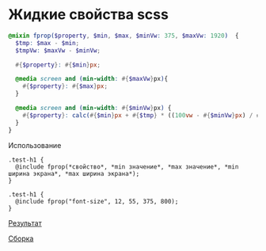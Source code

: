 Жидкие свойства scss
========================

```scss
@mixin fprop($property, $min, $max, $minVw: 375, $maxVw: 1920)  {
  $tmp: $max - $min;
  $tmpVw: $maxVw - $minVw;

  #{$property}: #{$min}px;

  @media screen and (min-width: #{$maxVw}px){
    #{$property}: #{$max}px;
  }

  @media screen and (min-width: #{$minVw}px) {
    #{$property}: calc(#{$min}px + #{$tmp} * ((100vw - #{$minVw}px) / #{$tmpVw}));
  }
}
```

Использование
```
.test-h1 {
  @include fprop(*свойство*, *min значение*, *max значение*, *min ширина экрана*, *max ширина экрана*);
}

.test-h1 {
  @include fprop("font-size", 12, 55, 375, 800);
}
```

[Результат](http://g.recordit.co/WMwMkdqkTD.gif)

[Сборка](https://github.com/artem-Zrilov/frontend-pack)

